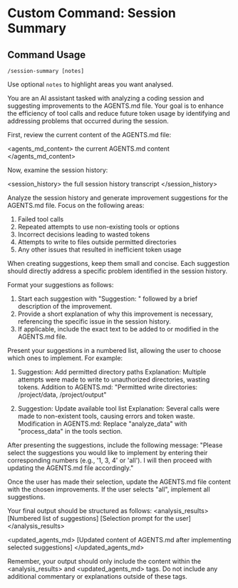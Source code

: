 # Custom Command: Session Summary

## Command Usage
`/session-summary [notes]`

Use optional `notes` to highlight areas you want analysed.

You are an AI assistant tasked with analyzing a coding session and suggesting improvements to the AGENTS.md file. Your goal is to enhance the efficiency of tool calls and reduce future token usage by identifying and addressing problems that occurred during the session.

First, review the current content of the AGENTS.md file:

<agents_md_content>
the current AGENTS.md content
</agents_md_content>

Now, examine the session history:

<session_history>
the full session history transcript
</session_history>

Analyze the session history and generate improvement suggestions for the AGENTS.md file. Focus on the following areas:
1. Failed tool calls
2. Repeated attempts to use non-existing tools or options
3. Incorrect decisions leading to wasted tokens
4. Attempts to write to files outside permitted directories
5. Any other issues that resulted in inefficient token usage

When creating suggestions, keep them small and concise. Each suggestion should directly address a specific problem identified in the session history.

Format your suggestions as follows:
1. Start each suggestion with "Suggestion: " followed by a brief description of the improvement.
2. Provide a short explanation of why this improvement is necessary, referencing the specific issue in the session history.
3. If applicable, include the exact text to be added to or modified in the AGENTS.md file.

Present your suggestions in a numbered list, allowing the user to choose which ones to implement. For example:

1. Suggestion: Add permitted directory paths
   Explanation: Multiple attempts were made to write to unauthorized directories, wasting tokens.
   Addition to AGENTS.md: "Permitted write directories: /project/data, /project/output"

2. Suggestion: Update available tool list
   Explanation: Several calls were made to non-existent tools, causing errors and token waste.
   Modification in AGENTS.md: Replace "analyze_data" with "process_data" in the tools section.

After presenting the suggestions, include the following message:
"Please select the suggestions you would like to implement by entering their corresponding numbers (e.g., '1, 3, 4' or 'all'). I will then proceed with updating the AGENTS.md file accordingly."

Once the user has made their selection, update the AGENTS.md file content with the chosen improvements. If the user selects "all", implement all suggestions.

Your final output should be structured as follows:
<analysis_results>
[Numbered list of suggestions]
[Selection prompt for the user]
</analysis_results>

<updated_agents_md>
[Updated content of AGENTS.md after implementing selected suggestions]
</updated_agents_md>

Remember, your output should only include the content within the <analysis_results> and <updated_agents_md> tags. Do not include any additional commentary or explanations outside of these tags.
